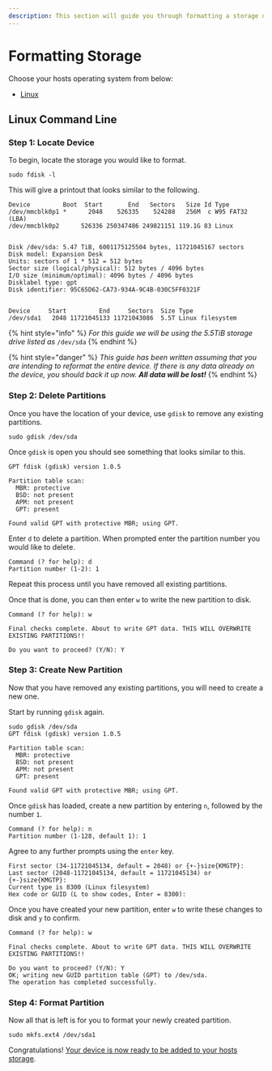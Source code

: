```yaml
---
description: This section will guide you through formatting a storage device.
---
```


# Formatting Storage

Choose your hosts operating system from below:

* [Linux](formatting-storage.md#linux-cli)

## Linux Command Line

### Step 1: Locate Device

To begin, locate the storage you would like to format.

```
sudo fdisk -l
```

This will give a printout that looks similar to the following.

```
Device         Boot  Start       End   Sectors   Size Id Type 
/dev/mmcblk0p1 *      2048    526335    524288   256M  c W95 FAT32 (LBA) 
/dev/mmcblk0p2      526336 250347486 249821151 119.1G 83 Linux 


Disk /dev/sda: 5.47 TiB, 6001175125504 bytes, 11721045167 sectors 
Disk model: Expansion Desk   
Units: sectors of 1 * 512 = 512 bytes 
Sector size (logical/physical): 512 bytes / 4096 bytes 
I/O size (minimum/optimal): 4096 bytes / 4096 bytes 
Disklabel type: gpt 
Disk identifier: 95C65D62-CA73-934A-9C4B-030C5FF0321F 


Device     Start         End     Sectors  Size Type 
/dev/sda1   2048 11721045133 11721043086  5.5T Linux filesystem
```

{% hint style="info" %}
_For this guide we will be using the 5.5TiB storage drive listed as_ `/dev/sda`
{% endhint %}

{% hint style="danger" %}
_This guide has been written assuming that you are intending to reformat the entire device. If there is any data already on the device, you should back it up now. **All data will be lost!**_
{% endhint %}



### Step 2: Delete Partitions

Once you have the location of your device, use `gdisk` to remove any existing partitions.

```
sudo gdisk /dev/sda
```

Once `gdisk` is open you should see something that looks similar to this.

```
GPT fdisk (gdisk) version 1.0.5

Partition table scan:
  MBR: protective
  BSD: not present
  APM: not present
  GPT: present

Found valid GPT with protective MBR; using GPT.
```

Enter `d` to delete a partition. When prompted enter the partition number you would like to delete.

```
Command (? for help): d
Partition number (1-2): 1
```

Repeat this process until you have removed all existing partitions.

Once that is done, you can then enter `w` to write the new partition to disk.

```
Command (? for help): w

Final checks complete. About to write GPT data. THIS WILL OVERWRITE EXISTING PARTITIONS!!

Do you want to proceed? (Y/N): Y
```



### Step 3: Create New Partition

Now that you have removed any existing partitions, you will need to create a new one.

Start by running `gdisk` again.

```
sudo gdisk /dev/sda
GPT fdisk (gdisk) version 1.0.5

Partition table scan:
  MBR: protective
  BSD: not present
  APM: not present
  GPT: present

Found valid GPT with protective MBR; using GPT.
```

Once `gdisk` has loaded, create a new partition by entering `n`, followed by the number `1`.

```
Command (? for help): n
Partition number (1-128, default 1): 1
```

Agree to any further prompts using the `enter` key.

```
First sector (34-11721045134, default = 2048) or {+-}size{KMGTP}:
Last sector (2048-11721045134, default = 11721045134) or {+-}size{KMGTP}:
Current type is 8300 (Linux filesystem)
Hex code or GUID (L to show codes, Enter = 8300):
```

Once you have created your new partition, enter `w` to write these changes to disk and `y` to confirm.

```
Command (? for help): w

Final checks complete. About to write GPT data. THIS WILL OVERWRITE EXISTING PARTITIONS!!

Do you want to proceed? (Y/N): Y
OK; writing new GUID partition table (GPT) to /dev/sda.
The operation has completed successfully.
```



### Step 4: Format Partition

Now all that is left is for you to format your newly created partition.

```
sudo mkfs.ext4 /dev/sda1
```



Congratulations! [Your device is now ready to be added to your hosts storage](linux-cli.md#step-2-configure-storage-optional).
